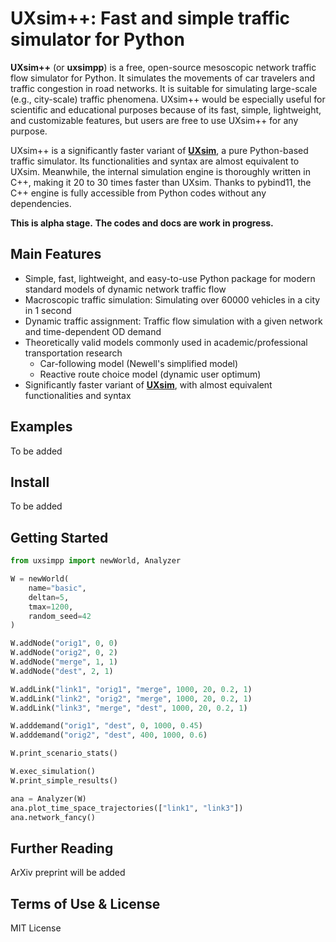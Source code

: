 # UXsim++: Fast and simple traffic simulator for Python

**UXsim++** (or **uxsimpp**) is a free, open-source mesoscopic network traffic flow simulator for Python. 
It simulates the movements of car travelers and traffic congestion in road networks. 
It is suitable for simulating large-scale (e.g., city-scale) traffic phenomena. 
UXsim++ would be especially useful for scientific and educational purposes because of its fast, simple, lightweight, and customizable features, but users are free to use UXsim++ for any purpose.

UXsim++ is a significantly faster variant of [**UXsim**](https://github.com/toruseo/UXsim), a pure Python-based traffic simulator.
Its functionalities and syntax are almost equivalent to UXsim.
Meanwhile, the internal simulation engine is thoroughly written in C++, making it 20 to 30 times faster than UXsim.
Thanks to pybind11, the C++ engine is fully accessible from Python codes without any dependencies.

**This is alpha stage.**
**The codes and docs are work in progress.**

## Main Features

- Simple, fast, lightweight, and easy-to-use Python package for modern standard models of dynamic network traffic flow
- Macroscopic traffic simulation: Simulating over 60000 vehicles in a city in 1 second
- Dynamic traffic assignment: Traffic flow simulation with a given network and time-dependent OD demand
- Theoretically valid models commonly used in academic/professional transportation research
  - Car-following model (Newell's simplified model)
  - Reactive route choice model (dynamic user optimum)
- Significantly faster variant of [**UXsim**](https://github.com/toruseo/UXsim), with almost equivalent functionalities and syntax
  
## Examples

To be added

## Install

To be added

## Getting Started

```python
from uxsimpp import newWorld, Analyzer

W = newWorld(
    name="basic",
    deltan=5,
    tmax=1200,
    random_seed=42
)

W.addNode("orig1", 0, 0)
W.addNode("orig2", 0, 2)
W.addNode("merge", 1, 1)
W.addNode("dest", 2, 1)

W.addLink("link1", "orig1", "merge", 1000, 20, 0.2, 1)
W.addLink("link2", "orig2", "merge", 1000, 20, 0.2, 1)
W.addLink("link3", "merge", "dest", 1000, 20, 0.2, 1)

W.adddemand("orig1", "dest", 0, 1000, 0.45)
W.adddemand("orig2", "dest", 400, 1000, 0.6)

W.print_scenario_stats()

W.exec_simulation()
W.print_simple_results()

ana = Analyzer(W)
ana.plot_time_space_trajectories(["link1", "link3"])
ana.network_fancy()
```

## Further Reading

ArXiv preprint will be added

## Terms of Use & License

MIT License